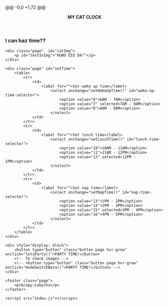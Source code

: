 @@ -0,0 +1,72 @@
<!DOCTYPE html>
<html lang="en">
<head>
    <meta charset="UTF-8">
    <meta name="viewport" content="width=device-width, initial-scale=1.0">
    <meta http-equiv="X-UA-Compatible" content="ie=edge">
    <title>CAT CLOCK</title>
    <link rel="stylesheet" type="text/css" href="index.css">
    <link href="https://fonts.googleapis.com/css?family=Slackey&display=swap" rel="stylesheet">
    <link href="https://fonts.googleapis.com/css?family=Montserrat&display=swap" rel="stylesheet">
</head>
<body onload="updateClock();
             modeSwitch()">
    <header class="page"><b>MY CAT CLOCK</b></header>
    <div class="page" id="clockSection">
            <h3 id="canIHazTime">I can haz time??</h3>
            <p id="clock"></p>
    </div>

    <div class="page"  id="catImg">
        <p id="textInImg">"KONO DIO DA!"</p>
    </div>

    <div class="page" id="setTime">
        <table>
            <tr>
                <td>
                    <label for="">Set wake up time</label>
                        <select onchange="setWakeUpTime()" id="wake-up-time-selector">
                            <option value="6">6AM - 7AM</option>
                            <option value="7" selected>7AM - 8AM</option>
                            <option value="8">8AM - 9AM</option>
                        </select>
                </td>
            </tr>
            <tr>
                <td>
                    <label for="">Set lunch time</label>
                        <select onchange="setLunchTime()" id="lunch-time-selector">
                            <option value="10">10AM - 11AM</option>
                            <option value="11">11AM - 12PM</option>
                            <option value="12" selected>12PM - 1PM</option>
                        </select>
                </td>
            </tr>
            <tr>
                <td>
                    <label for="">Set nap time</label>
                        <select onchange="setNapTime()" id="nap-time-selector">
                            <option value="13">1PM - 2PM</option>
                            <option value="14">2PM - 3PM</option>
                            <option value="15" selected>3PM - 4PM</option>
                            <option value="16">4PM - 5PM</option>
                        </select>
                </td>
            </tr>
        </table>  
    </div>

    <div style="display: block">
        <button type="button" class="button page hvr-grow" onclick="letsParty()">PARTY TIME!</button>
        <!-- To check images -->
        <!-- <button type="button" class="button page hvr-grow" onclick="modeSwitchBeta()">PARTY TIME!</button> -->
    </div>

    <footer class="page">
        <p>&copy;Labychu</p>
    </footer>
    
    <script src="index.js"></script>
</body>
</html>
